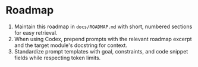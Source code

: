 # Roadmap

1. Maintain this roadmap in `docs/ROADMAP.md` with short, numbered sections for easy retrieval.
2. When using Codex, prepend prompts with the relevant roadmap excerpt and the target module's docstring for context.
3. Standardize prompt templates with goal, constraints, and code snippet fields while respecting token limits.
